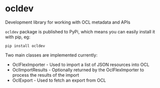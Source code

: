 # ocldev
Development library for working with OCL metadata and APIs

`ocldev` package is published to PyPi, which means you can easily install it with pip, eg:
```
pip install ocldev
```

Two main classes are implemented currently:
* OclFlexImporter - Used to import a list of JSON resources into OCL
* OclImportResults - Optionally returned by the OclFlexImporter to process the results of the import
* OclExport - Used to fetch an export from OCL
